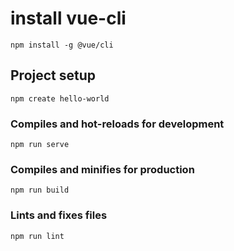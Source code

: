 # install vue-cli
```
npm install -g @vue/cli
```
## Project setup
```
npm create hello-world
```

### Compiles and hot-reloads for development
```
npm run serve
```

### Compiles and minifies for production
```
npm run build
```

### Lints and fixes files
```
npm run lint
```

